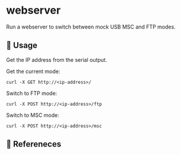 # webserver

Run a webserver to switch between mock USB MSC and FTP modes.

## :pencil: Usage

Get the IP address from the serial output.

Get the current mode:

```shell
curl -X GET http://<ip-address>/
```

Switch to FTP mode:

```shell
curl -X POST http://<ip-address>/ftp
```

Switch to MSC mode:

```shell
curl -X POST http://<ip-address>/msc
```

## :link: Refereneces

